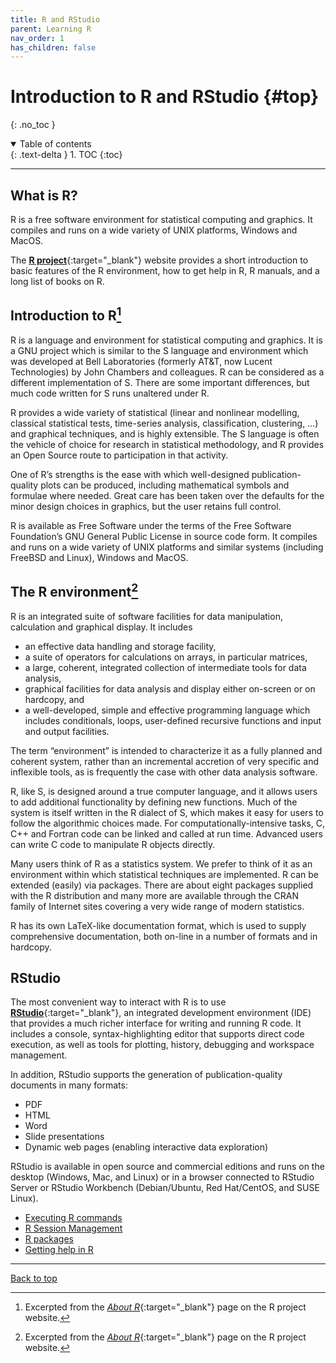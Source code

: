 ```yaml
---
title: R and RStudio
parent: Learning R
nav_order: 1
has_children: false
---
```


# Introduction to R and RStudio {#top}
{: .no_toc }

<details open markdown="block">
  <summary>
    Table of contents
  </summary>
  {: .text-delta }
1. TOC
{:toc}

</details>

---

## What is R?

R is a free software environment for statistical computing and graphics. It compiles and runs on a wide variety of UNIX platforms, Windows and MacOS.

The [**R project**](https://r-project.org){:target="_blank"} website provides a short introduction to basic features of the R environment, how to get help in R, R manuals, and a long list of books on R.


## Introduction to R[^1]

[^1]: Excerpted from the [*About R*](https://www.r-project.org/about.html){:target="_blank"} page on the R project website.

R is a language and environment for statistical computing and graphics. It is a GNU project which is similar to the S language and environment which was developed at Bell Laboratories (formerly AT&T, now Lucent Technologies) by John Chambers and colleagues. R can be considered as a different implementation of S. There are some important differences, but much code written for S runs unaltered under R.

R provides a wide variety of statistical (linear and nonlinear modelling, classical statistical tests, time-series analysis, classification, clustering, …) and graphical techniques, and is highly extensible. The S language is often the vehicle of choice for research in statistical methodology, and R provides an Open Source route to participation in that activity.

One of R’s strengths is the ease with which well-designed publication-quality plots can be produced, including mathematical symbols and formulae where needed. Great care has been taken over the defaults for the minor design choices in graphics, but the user retains full control.

R is available as Free Software under the terms of the Free Software Foundation’s GNU General Public License in source code form. It compiles and runs on a wide variety of UNIX platforms and similar systems (including FreeBSD and Linux), Windows and MacOS.

## The R environment[^1]

R is an integrated suite of software facilities for data manipulation, calculation and graphical display. It includes

- an effective data handling and storage facility,
- a suite of operators for calculations on arrays, in particular matrices,
- a large, coherent, integrated collection of intermediate tools for data analysis,
- graphical facilities for data analysis and display either on-screen or on hardcopy, and
- a well-developed, simple and effective programming language which includes conditionals, loops, user-defined recursive functions and input and output facilities.

The term “environment” is intended to characterize it as a fully planned and coherent system, rather than an incremental accretion of very specific and inflexible tools, as is frequently the case with other data analysis software.

R, like S, is designed around a true computer language, and it allows users to add additional functionality by defining new functions. Much of the system is itself written in the R dialect of S, which makes it easy for users to follow the algorithmic choices made. For computationally-intensive tasks, C, C++ and Fortran code can be linked and called at run time. Advanced users can write C code to manipulate R objects directly.

Many users think of R as a statistics system. We prefer to think of it as an environment within which statistical techniques are implemented. R can be extended (easily) via packages. There are about eight packages supplied with the R distribution and many more are available through the CRAN family of Internet sites covering a very wide range of modern statistics.

R has its own LaTeX-like documentation format, which is used to supply comprehensive documentation, both on-line in a number of formats and in hardcopy.

## RStudio

The most convenient way to interact with R is to use [**RStudio**](https://www.rstudio.com/products/rstudio/){:target="_blank"}, an integrated development environment (IDE) that provides a much richer interface for writing and running R code. It includes a console, syntax-highlighting editor that supports direct code execution, as well as tools for plotting, history, debugging and workspace management.

In addition, RStudio supports the generation of publication-quality documents in many formats:

- PDF
- HTML
- Word
- Slide presentations
- Dynamic web pages (enabling interactive data exploration)

RStudio is available in open source and commercial editions and runs on the desktop (Windows, Mac, and Linux) or in a browser connected to RStudio Server or RStudio Workbench (Debian/Ubuntu, Red Hat/CentOS, and SUSE Linux).


-   [Executing R commands](executing_r.md)
-   [R Session Management](r_session_management.md)
-   [R packages](r_packages.md)
-   [Getting help in R](help_r.md)

---

[Back to top](#top)
